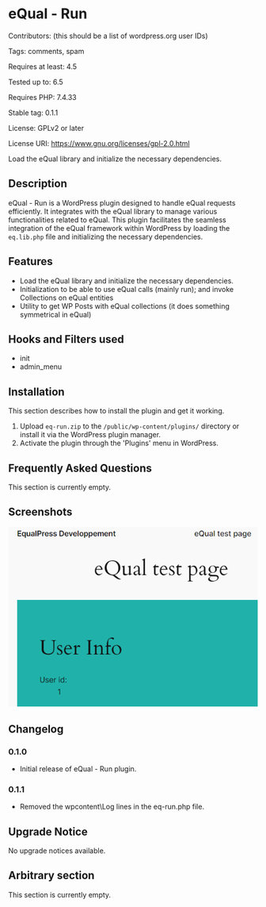 # eQual - Run

Contributors: (this should be a list of wordpress.org user IDs)

Tags: comments, spam

Requires at least: 4.5

Tested up to: 6.5

Requires PHP: 7.4.33

Stable tag: 0.1.1

License: GPLv2 or later

License URI: https://www.gnu.org/licenses/gpl-2.0.html

Load the eQual library and initialize the necessary dependencies.

## Description

eQual - Run is a WordPress plugin designed to handle eQual requests efficiently. It integrates with the eQual library to
manage various functionalities related to eQual. This plugin facilitates the seamless integration of the eQual framework
within WordPress by loading the `eq.lib.php` file and initializing the necessary dependencies.

## Features

- Load the eQual library and initialize the necessary dependencies.
- Initialization to be able to use eQual calls (mainly run); and invoke Collections on eQual entities
- Utility to get WP Posts with eQual collections (it does something symmetrical in eQual)

## Hooks and Filters used

- init
- admin_menu

## Installation

This section describes how to install the plugin and get it working.

1. Upload `eq-run.zip` to the `/public/wp-content/plugins/` directory or install it via the WordPress plugin manager.
2. Activate the plugin through the 'Plugins' menu in WordPress.

## Frequently Asked Questions

This section is currently empty.

## Screenshots

![](./doc/images/poster.png)

## Changelog

### 0.1.0

- Initial release of eQual - Run plugin.

### 0.1.1

- Removed the wpcontent\Log lines in the eq-run.php file.

## Upgrade Notice

No upgrade notices available.

## Arbitrary section

This section is currently empty.
